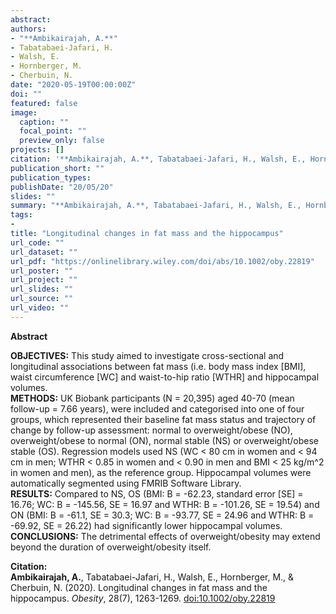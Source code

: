 ```yaml
---
abstract: 
authors:
- "**Ambikairajah, A.**"
- Tabatabaei-Jafari, H.
- Walsh, E.
- Hornberger, M.
- Cherbuin, N.
date: "2020-05-19T00:00:00Z"
doi: ""
featured: false
image:
  caption: ""
  focal_point: ""
  preview_only: false
projects: []
citation: '**Ambikairajah, A.**, Tabatabaei-Jafari, H., Walsh, E., Hornberger, M., & Cherbuin, N. (2020). Longitudinal changes in fat mass and the hippocampus. *Obesity*, 28(7), 1263-1269. [doi:10.1002/oby.22819](https://onlinelibrary.wiley.com/doi/abs/10.1002/oby.22819)'
publication_short: ""
publication_types: 
publishDate: "20/05/20"
slides: ""
summary: "**Ambikairajah, A.**, Tabatabaei-Jafari, H., Walsh, E., Hornberger, M., & Cherbuin, N. (2020). Longitudinal changes in fat mass and the hippocampus. *Obesity*, 28(7), 1263-1269. [doi:10.1002/oby.22819](https://onlinelibrary.wiley.com/doi/abs/10.1002/oby.22819)"
tags:
- 
title: "Longitudinal changes in fat mass and the hippocampus"
url_code: ""
url_dataset: ""
url_pdf: "https://onlinelibrary.wiley.com/doi/abs/10.1002/oby.22819"
url_poster: ""
url_project: ""
url_slides: ""
url_source: ""
url_video: ""
---
```

**Abstract**   

**OBJECTIVES:** This study aimed to investigate cross-sectional and longitudinal associations between fat mass (i.e. body mass index [BMI], waist circumference [WC] and waist-to-hip ratio [WTHR] and hippocampal volumes.  
**METHODS:** UK Biobank participants (N = 20,395) aged 40-70 (mean follow-up = 7.66 years), were included and categorised into one of four groups, which represented their baseline fat mass status and trajectory of change by follow-up assessment: normal to overweight/obese (NO), overweight/obese to normal (ON), normal stable (NS) or overweight/obese stable (OS).  Regression models used NS (WC < 80 cm in women and < 94 cm in men; WTHR < 0.85 in women and < 0.90 in men and BMI < 25 kg/m^2 in women and men), as the reference group. Hippocampal volumes were automatically segmented using FMRIB Software Library.  
**RESULTS:** Compared to NS, OS (BMI: B = -62.23, standard error [SE] = 16.76; WC: B = -145.56, SE = 16.97 and WTHR: B = -101.26, SE = 19.54) and ON (BMI: B = -61.1, SE = 30.3; WC: B = -93.77, SE = 24.96 and WTHR: B = -69.92, SE = 26.22) had significantly lower hippocampal volumes.   
**CONCLUSIONS:** The detrimental effects of overweight/obesity may extend beyond the duration of overweight/obesity itself.   

**Citation:**    
**Ambikairajah, A.**, Tabatabaei-Jafari, H., Walsh, E., Hornberger, M., & Cherbuin, N. (2020). Longitudinal changes in fat mass and the hippocampus. *Obesity*, 28(7), 1263-1269. [doi:10.1002/oby.22819](https://onlinelibrary.wiley.com/doi/abs/10.1002/oby.22819)